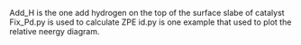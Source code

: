 Add_H is the one add hydrogen on the top of the surface slabe of catalyst
Fix_Pd.py is used to calculate ZPE
id.py is one example that used to plot the relative neergy diagram.

